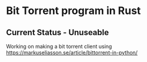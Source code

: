 # Bit Torrent program in Rust

## Current Status - Unuseable

Working on making a bit torrent client using https://markuseliasson.se/article/bittorrent-in-python/